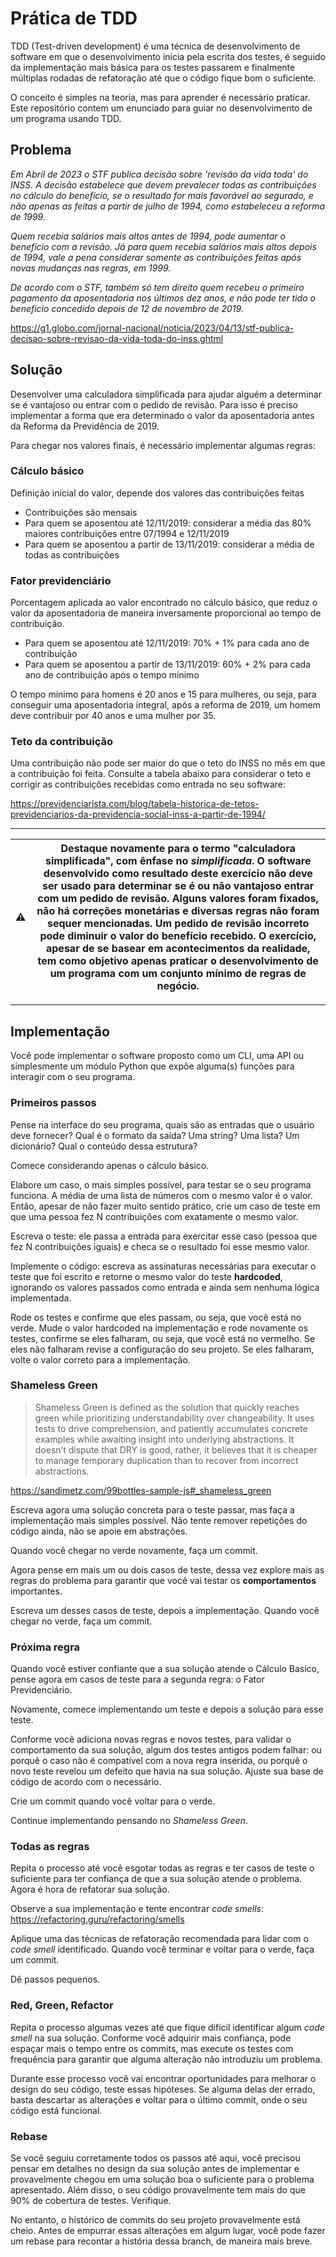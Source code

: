 
# Prática de TDD

TDD (Test-driven development) é uma técnica de desenvolvimento de software em que o desenvolvimento inicia pela escrita dos testes, é seguido da implementação mais básica para os testes passarem e finalmente múltiplas rodadas de refatoração até que o código fique bom o suficiente.

O conceito é simples na teoria, mas para aprender é necessário praticar. Este repositório contem um enunciado para guiar no desenvolvimento de um programa usando TDD.

## Problema

_Em Abril de 2023 o STF publica decisão sobre 'revisão da vida toda' do INSS. A decisão estabelece que devem prevalecer todas as contribuições no cálculo do benefício, se o resultado for mais favorável ao segurado, e não apenas as feitas a partir de julho de 1994, como estabeleceu a reforma de 1999._

_Quem recebia salários mais altos antes de 1994, pode aumentar o benefício com a revisão. Já para quem recebia salários mais altos depois de 1994, vale a pena considerar somente as contribuições feitas após novas mudanças nas regras, em 1999._

_De acordo com o STF, também só tem direito quem recebeu o primeiro pagamento da aposentadoria nos últimos dez anos, e não pode ter tido o benefício concedido depois de 12 de novembro de 2019._

https://g1.globo.com/jornal-nacional/noticia/2023/04/13/stf-publica-decisao-sobre-revisao-da-vida-toda-do-inss.ghtml

## Solução

Desenvolver uma calculadora simplificada para ajudar alguém a determinar se é vantajoso ou entrar com o pedido de revisão. Para isso é preciso implementar a forma que era determinado o valor da aposentadoria antes da Reforma da Previdência de 2019.

Para chegar nos valores finais, é necessário implementar algumas regras:

### Cálculo básico

Definição inicial do valor, depende dos valores das contribuições feitas

- Contribuições são mensais
- Para quem se aposentou até 12/11/2019: considerar a média das 80% maiores contribuições entre 07/1994 e 12/11/2019
- Para quem se aposentou a partir de 13/11/2019: considerar a média de todas as contribuições

### Fator previdenciário

Porcentagem aplicada ao valor encontrado no cálculo básico, que reduz o valor da aposentadoria de maneira inversamente proporcional ao tempo de contribuição.

- Para quem se aposentou até 12/11/2019: 70% + 1% para cada ano de contribuição
- Para quem se aposentou a partir de 13/11/2019: 60% + 2% para cada ano de contribuição após o tempo mínimo

O tempo mínimo para homens é 20 anos e 15 para mulheres, ou seja, para conseguir uma aposentadoria integral, após a reforma de 2019, um homem deve contribuir por 40 anos e uma mulher por 35.

### Teto da contribuição

Uma contribuição não pode ser maior do que o teto do INSS no mês em que a contribuição foi feita. Consulte a tabela abaixo para considerar o teto e corrigir as contribuições recebidas como entrada no seu software:

https://previdenciarista.com/blog/tabela-historica-de-tetos-previdenciarios-da-previdencia-social-inss-a-partir-de-1994/

---

| ⚠️ | Destaque novamente para o termo "calculadora simplificada", com ênfase no _simplificada_. O software desenvolvido como resultado deste exercício não deve ser usado para determinar se é ou não vantajoso entrar com um pedido de revisão. Alguns valores foram fixados, não há correções monetárias e diversas regras não foram sequer mencionadas. Um pedido de revisão incorreto pode **diminuir** o valor do benefício recebido. O exercício, apesar de se basear em acontecimentos da realidade, tem como objetivo apenas praticar o desenvolvimento de um programa com um conjunto mínimo de regras de negócio.  |
| --- | --- |

---

## Implementação

Você pode implementar o software proposto como um CLI, uma API ou simplesmente um módulo Python que expõe alguma(s) funções para interagir com o seu programa.

### Primeiros passos

Pense na interface do seu programa, quais são as entradas que o usuário deve fornecer? Qual é o formato da saída? Uma string? Uma lista? Um dicionário? Qual o conteúdo dessa estrutura?

Comece considerando apenas o cálculo básico.

Elabore um caso, o mais simples possível, para testar se o seu programa funciona. A média de uma lista de números com o mesmo valor é o valor. Então, apesar de não fazer muito sentido prático, crie um caso de teste em que uma pessoa fez N contribuições com exatamente o mesmo valor.

Escreva o teste: ele passa a entrada para exercitar esse caso (pessoa que fez N contribuições iguais) e checa se o resultado foi esse mesmo valor.

Implemente o código: escreva as assinaturas necessárias para executar o teste que foi escrito e retorne o mesmo valor do teste **hardcoded**, ignorando os valores passados como entrada e ainda sem nenhuma lógica implementada.

Rode os testes e confirme que eles passam, ou seja, que você está no verde. Mude o valor hardcoded na implementação e rode novamente os testes, confirme se eles falharam, ou seja, que você está no vermelho. Se eles não falharam revise a configuração do seu projeto. Se eles falharam, volte o valor correto para a implementação.

### Shameless Green

> Shameless Green is defined as the solution that quickly reaches green while prioritizing understandability over changeability. It uses tests to drive comprehension, and patiently accumulates concrete examples while awaiting insight into underlying abstractions. It doesn’t dispute that DRY is good, rather, it believes that it is cheaper to manage temporary duplication than to recover from incorrect abstractions.

https://sandimetz.com/99bottles-sample-js#_shameless_green

Escreva agora uma solução concreta para o teste passar, mas faça a implementação mais simples possível. Não tente remover repetições do código ainda, não se apoie em abstrações.

Quando você chegar no verde novamente, faça um commit.

Agora pense em mais um ou dois casos de teste, dessa vez explore mais as regras do problema para garantir que você vai testar os **comportamentos** importantes.

Escreva um desses casos de teste, depois a implementação. Quando você chegar no verde, faça um commit.

### Próxima regra

Quando você estiver confiante que a sua solução atende o Cálculo Basíco, pense agora em casos de teste para a segunda regra: o Fator Previdenciário.

Novamente, comece implementando um teste e depois a solução para esse teste.

Conforme você adiciona novas regras e novos testes, para validar o comportamento da sua solução, algum dos testes antigos podem falhar: ou porquê o caso não é compatível com a nova regra inserida, ou porquê o novo teste revelou um defeito que havia na sua solução. Ajuste sua base de código de acordo com o necessário.

Crie um commit quando você voltar para o verde.

Continue implementando pensando no _Shameless Green_.

### Todas as regras

Repita o processo até você esgotar todas as regras e ter casos de teste o suficiente para ter confiança de que a sua solução atende o problema. Agora é hora de refatorar sua solução.

Observe a sua implementação e tente encontrar _code smells_:
https://refactoring.guru/refactoring/smells

Aplique uma das técnicas de refatoração recomendada para lidar com o _code smell_ identificado. Quando você terminar e voltar para o verde, faça um commit.

Dê passos pequenos.

### Red, Green, Refactor

Repita o processo algumas vezes até que fique difícil identificar algum _code smell_ na sua solução. Conforme você adquirir mais confiança, pode espaçar mais o tempo entre os commits, mas execute os testes com frequência para garantir que alguma alteração não introduziu um problema.

Durante esse processo você vai encontrar oportunidades para melhorar o design do seu código, teste essas hipóteses. Se alguma delas der errado, basta descartar as alterações e voltar para o último commit, onde o seu código está funcional.

### Rebase

Se você seguiu corretamente todos os passos até aqui, você precisou pensar em detalhes no design da sua solução antes de implementar e provavelmente chegou em uma solução boa o suficiente para o problema apresentado. Além disso, o seu código provavelmente tem mais do que 90% de cobertura de testes. Verifique.

No entanto, o histórico de commits do seu projeto provavelmente está cheio. Antes de empurrar essas alterações em algum lugar, você pode fazer um rebase para recontar a história dessa branch, de maneira mais breve.

